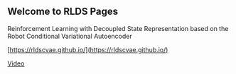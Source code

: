 ## Welcome to RLDS Pages
  
Reinforcement Learning with Decoupled State Representation based on the Robot Conditional Variational Autoencoder

[https://rldscvae.github.io/](https://rldscvae.github.io/)

[Video](https://github.com/RLDSCVAE/RLDSCVAE.github.io/blob/main/RLDS-last-2m.mp4)
